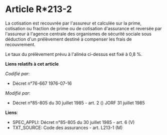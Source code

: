 # Article R*213-2

La cotisation est recouvrée par l'assureur et calculée sur la prime, cotisation ou fraction de prime ou de cotisation
d'assurance et reversée par l'assureur à l'agence centrale des organismes de sécurité sociale sous déduction d'un prélèvement
destiné à compenser les frais de recouvrement.

Le taux du prélèvement prévu à l'alinéa ci-dessus est fixé à 0,8 %.

**Liens relatifs à cet article**

_Codifié par_:

  - Décret n°76-667 1976-07-16

_Modifié par_:

  - Décret n°85-805 du 30 juillet 1985 - art. 2 () JORF 31 juillet 1985

**Liens**:

  - SPEC_APPLI: Décret n°85-805 du 30 juillet 1985 - art. 6 (V)
  - TXT_SOURCE: Code des assurances - art. L213-1 (M)
